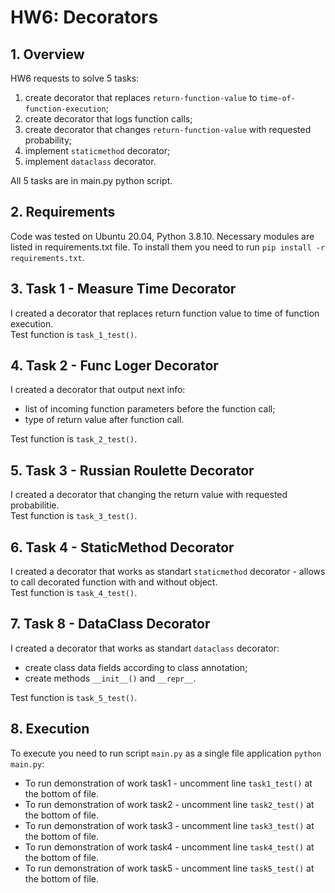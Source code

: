 # HW6:  Decorators

## 1. Overview

HW6 requests to solve 5 tasks:
1. create decorator that replaces `return-function-value`
   to `time-of-function-execution`;
1. create decorator that logs function calls;
1. create decorator that changes `return-function-value` with requested
   probability;
1. implement `staticmethod` decorator;
1. implement `dataclass` decorator.


All 5 tasks are in main.py python script.

## 2. Requirements

Code was tested on Ubuntu 20.04, Python 3.8.10.
Necessary modules are listed in requirements.txt file.
To install them you need to run `pip install -r requirements.txt`.

## 3. Task 1 - Measure Time Decorator

I created a decorator that replaces return function value to time
of function execution.<br>
Test function is `task_1_test()`.

## 4. Task 2 - Func Loger Decorator

I created a decorator that output next info:
* list of incoming function parameters before the function call;
* type of return value after function call.

Test function is `task_2_test()`.

## 5. Task 3 - Russian Roulette Decorator

I created a decorator that changing the return value with
requested probabilitie.<br>
Test function is `task_3_test()`.

## 6. Task 4 - StaticMethod Decorator

I created a decorator that works as standart `staticmethod` decorator -
allows to call decorated function with and without object.<br>
Test function is `task_4_test()`.

## 7. Task 8 - DataClass Decorator

I created a decorator that works as standart `dataclass` decorator:
* create class data fields according to class annotation;
* create methods `__init__()` and `__repr__`.

Test function is `task_5_test()`.

## 8. Execution

To execute you need to run script `main.py` as a single file application
`python main.py`:

* To run demonstration of work task1 - uncomment line `task1_test()` at the bottom of file.
* To run demonstration of work task2 - uncomment line `task2_test()` at the bottom of file.
* To run demonstration of work task3 - uncomment line `task3_test()` at the bottom of file.
* To run demonstration of work task4 - uncomment line `task4_test()` at the bottom of file.
* To run demonstration of work task5 - uncomment line `task5_test()` at the bottom of file.